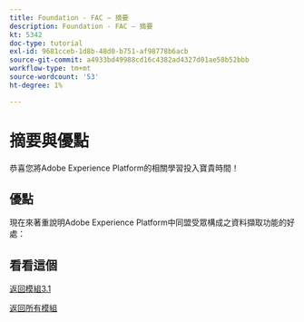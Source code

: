 ```yaml
---
title: Foundation - FAC — 摘要
description: Foundation - FAC — 摘要
kt: 5342
doc-type: tutorial
exl-id: 9681cceb-1d8b-48d0-b751-af98778b6acb
source-git-commit: a4933bd49988cd16c4382ad4327d01ae58b52bbb
workflow-type: tm+mt
source-wordcount: '53'
ht-degree: 1%

---
```


# 摘要與優點

恭喜您將Adobe Experience Platform的相關學習投入寶貴時間！

## 優點

現在來著重說明Adobe Experience Platform中同盟受眾構成之資料擷取功能的好處：


## 看看這個

[返回模組3.1](./fac.md)

[返回所有模組](../../../overview.md)
